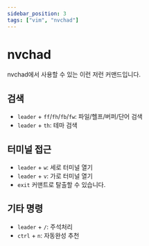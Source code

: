 ```yaml
---
sidebar_position: 3
tags: ["vim", "nvchad"]
---
```


# nvchad

nvchad에서 사용할 수 있는 이런 저런 커맨드입니다.

## 검색

- `leader` + `ff`/`fh`/`fb`/`fw`: 파일/헬프/버퍼/단어 검색
- `leader` + `th`: 테마 검색

## 터미널 접근

- `leader` + `w`: 세로 터미널 열기
- `leader` + `v`: 가로 터미널 열기
- `exit` 커맨트로 탈출할 수 있습니다.

## 기타 명령

- `leader` + `/`: 주석처리
- `ctrl` + `n`: 자동완성 추천

